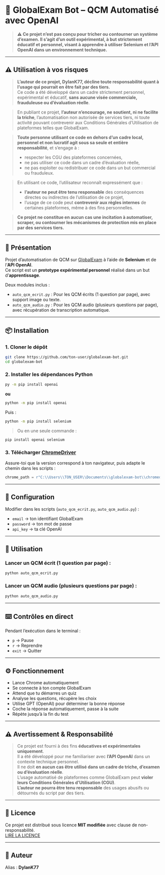 # 🤖 GlobalExam Bot – QCM Automatisé avec OpenAI

> **⚠️ Ce projet n’est pas conçu pour tricher ou contourner un système d’examen. Il s’agit d’un outil expérimental, à but strictement éducatif et personnel, visant à apprendre à utiliser Selenium et l’API OpenAI dans un environnement technique.**

---

## ⚠️ Utilisation à vos risques

> **L’auteur de ce projet, DylanK77, décline toute responsabilité quant à l’usage qui pourrait en être fait par des tiers.**  
> Ce code a été développé dans un cadre strictement personnel, expérimental et éducatif, **sans aucune visée commerciale, frauduleuse ou d’évaluation réelle**.

> En publiant ce projet, **l’auteur n’encourage, ne soutient, ni ne facilite la triche**, l’automatisation non autorisée de services tiers, ni toute activité pouvant contrevenir aux Conditions Générales d’Utilisation de plateformes telles que GlobalExam.  

> **Toute personne utilisant ce code en dehors d’un cadre local, personnel et non lucratif agit sous sa seule et entière responsabilité**, et s’engage à :
> - respecter les CGU des plateformes concernées,
> - ne pas utiliser ce code dans un cadre d’évaluation réelle,
> - ne pas exploiter ou redistribuer ce code dans un but commercial ou frauduleux.

> En utilisant ce code, l’utilisateur reconnaît expressément que :
> - **l’auteur ne peut être tenu responsable** des conséquences directes ou indirectes de l’utilisation de ce projet,
> - l’usage de ce code peut **contrevenir aux règles internes** de certaines plateformes, même à des fins personnelles.

> **Ce projet ne constitue en aucun cas une incitation à automatiser, scraper, ou contourner les mécanismes de protection mis en place par des services tiers.**

---

## 📘 Présentation

Projet d’automatisation de QCM sur [GlobalExam](https://www.global-exam.com/) à l’aide de **Selenium** et de l’**API OpenAI**.  
Ce script est un **prototype expérimental personnel** réalisé dans un but d’**apprentissage**.

Deux modules inclus :

- `auto_qcm_ecrit.py` : Pour les QCM écrits (1 question par page), avec support image ou texte.
- `auto_qcm_audio.py` : Pour les QCM audio (plusieurs questions par page), avec récupération de transcription automatique.

---

## 📦 Installation

### 1. Cloner le dépôt
```bash
git clone https://github.com/ton-user/globalexam-bot.git
cd globalexam-bot
```

### 2. Installer les dépendances Python
```bash
py -m pip install openai
```
**ou**
```bash
python -m pip install openai
```

Puis :
```bash
python -m pip install selenium
```

> Ou en une seule commande :
```bash
pip install openai selenium
```

### 3. Télécharger [ChromeDriver](https://chromedriver.chromium.org/downloads)  
Assure-toi que la version correspond à ton navigateur, puis adapte le chemin dans les scripts :
```python
chrome_path = r"C:\\Users\\TON_USER\\Documents\\globalexam-bot\\chromedriver.exe"
```

---

## 🔐 Configuration

Modifier dans les scripts (`auto_qcm_ecrit.py`, `auto_qcm_audio.py`) :

- `email` → ton identifiant GlobalExam  
- `password` → ton mot de passe  
- `api_key` → ta clé OpenAI

---

## 🚀 Utilisation

### Lancer un QCM écrit (1 question par page) :
```bash
python auto_qcm_ecrit.py
```

### Lancer un QCM audio (plusieurs questions par page) :
```bash
python auto_qcm_audio.py
```

---

## ⌨️ Contrôles en direct

Pendant l’exécution dans le terminal :

- `p` → Pause  
- `r` → Reprendre  
- `exit` → Quitter

---

## ⚙️ Fonctionnement

- Lance Chrome automatiquement  
- Se connecte à ton compte GlobalExam  
- Attend que tu démarres un quiz  
- Analyse les questions, récupère les choix  
- Utilise GPT (OpenAI) pour déterminer la bonne réponse  
- Coche la réponse automatiquement, passe à la suite  
- Répète jusqu’à la fin du test

---

## ⚠️ Avertissement & Responsabilité

> Ce projet est fourni à des fins **éducatives et expérimentales uniquement**.  
> Il a été développé pour me familiariser avec **l’API OpenAI** dans un contexte technique personnel.  
> Il ne doit **en aucun cas être utilisé dans un cadre de triche, d’examen ou d’évaluation réelle**.  
> L’usage automatisé de plateformes comme GlobalExam peut **violer leurs Conditions Générales d’Utilisation (CGU)**.  
> **L’auteur ne pourra être tenu responsable** des usages abusifs ou détournés du script par des tiers.

---

## 📄 Licence

Ce projet est distribué sous licence **MIT modifiée** avec clause de non-responsabilité.  
[LIRE LA LICENCE](./LICENSE)

---

## 🧠 Auteur

Alias : **DylanK77**  